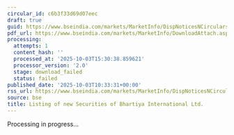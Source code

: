 ```yaml
---
circular_id: c6b3f33d69d07eec
draft: true
guid: https://www.bseindia.com/markets/MarketInfo/DispNoticesNCirculars.aspx?Noticeid={C97A8C56-A204-4D78-8FC2-F2DB33A6CED1}&noticeno=20251003-22&dt=10/03/2025&icount=22&totcount=57&flag=0
pdf_url: https://www.bseindia.com/markets/MarketInfo/DownloadAttach.aspx?id=20251003-22&attachedId=
processing:
  attempts: 1
  content_hash: ''
  processed_at: '2025-10-03T15:30:38.859621'
  processor_version: '2.0'
  stage: download_failed
  status: failed
published_date: '2025-10-03T10:33:31+00:00'
rss_url: https://www.bseindia.com/markets/MarketInfo/DispNoticesNCirculars.aspx?Noticeid={C97A8C56-A204-4D78-8FC2-F2DB33A6CED1}&noticeno=20251003-22&dt=10/03/2025&icount=22&totcount=57&flag=0
source: bse
title: Listing of new Securities of Bhartiya International Ltd.
---
```


Processing in progress...